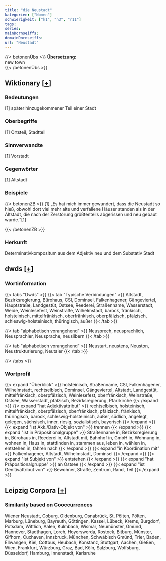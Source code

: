 ```yaml
---
title: "die Neustadt"
kategorien: ["Nomen"]
schwierigkeit: ["k1", "h3", "r11"]
tags:
series:
mainDornseiffs:
domainDornseiffs:
url: "Neustadt"
---
```


{{< betonenÜbs >}}
**Übersetzung:**  
new town  
{{< /betonenÜbs >}}

## Wiktionary [[+](https://de.wiktionary.org/wiki/Neustadt)]

### Bedeutungen
[1] später hinzugekommener Teil einer Stadt  

### Oberbegriffe
[1] Ortsteil, Stadtteil  

### Sinnverwandte
[1] Vorstadt  

### Gegenwörter
[1] Altstadt  

### Beispiele
{{< betonenZB >}}
[1] „Es hat mich immer gewundert, dass die Neustadt so hieß, obwohl dort viel mehr alte und verfallene Häuser standen als in der Altstadt, die nach der Zerstörung größtenteils abgerissen und neu gebaut wurde.“[1]  

{{< /betonenZB >}}
### Herkunft
Determinativkompositum aus dem Adjektiv neu und dem Substativ Stadt  



## dwds [[+](https://www.dwds.de/wb/Neustadt)]

### Wortinformation
{{< tabs "Dwds" >}}
{{< tab "Typische Verbindungen" >}}
Altstadt, Bezirksregierung, Bürohaus, CSI, Dominsel, Falkenhagener, Gängeviertel, Hauptstraße, Landgestüt, Ostsee, Reederei, Straßenname, Wasserstadt, Weide, Weinlesefest, Weinstraße, Wilhelmstadt, barock, fränkisch, holsteinisch, mittelfränkisch, oberfränkisch, oberpfälzisch, pfälzisch, schleswig-holsteinisch, thüringisch, äußer
{{< /tab >}}

{{< tab "alphabetisch vorangehend" >}}
Neusprech, neusprachlich, Neusprachler, Neusprache, neusilbern
{{< /tab >}}

{{< tab "alphabetisch vorangehend" >}}
Neustart, neustens, Neuston, Neustrukturierung, Neutaler
{{< /tab >}}

{{< /tabs >}}

### Wortprofil
{{< expand "Überblick" >}} holsteinisch, Straßenname, CSI, Falkenhagener, Wilhelmstadt, rechtselbisch, Dominsel, Gängeviertel, Altstadt, Landgestüt, mittelfränkisch, oberpfälzisch, Weinlesefest, oberfränkisch, Weinstraße, Ostsee, Wasserstadt, pfälzisch, Bezirksregierung, Pfarrkirche {{< /expand >}}
{{< expand "hat Adjektivattribut" >}} rechtselbisch, holsteinisch, mittelfränkisch, oberpfälzisch, oberfränkisch, pfälzisch, fränkisch, thüringisch, barock, schleswig-holsteinisch, äußer, südlich, angelegt, gelegen, sächsisch, inner, riesig, sozialistisch, bayerisch {{< /expand >}}
{{< expand "ist Akk./Dativ-Objekt von" >}} trennen {{< /expand >}}
{{< expand "ist in Präpositionalgruppe" >}} Straßenname in, Bezirksregierung in, Bürohaus in, Reederei in, Altstadt mit, Bahnhof in, GmbH in, Wohnung in, wohnen in, Haus in, stattfinden in, stammen aus, leben in, wählen in, entstehen in, fahren nach {{< /expand >}}
{{< expand "in Koordination mit" >}} Falkenhagener, Altstadt, Wilhelmstadt, Dominsel {{< /expand >}}
{{< expand "ist Subjekt von" >}} entstehen {{< /expand >}}
{{< expand "hat Präpositionalgruppe" >}} an Ostsee {{< /expand >}}
{{< expand "ist Genitivattribut von" >}} Bewohner, Straße, Zentrum, Rand, Teil {{< /expand >}}

## Leipzig Corpora [[+](https://corpora.uni-leipzig.de/en/res?word=Neustadt&corpusId=deu_newscrawl-public_2018)]


### Similarity based on Cooccurrences
Wiener Neustadt, Coburg, Oldenburg, Osnabrück, St. Pölten, Pölten, Marburg, Lüneburg, Bayreuth, Göttingen, Kassel, Lübeck, Krems, Burgdorf, Potsdam, Wittlich, Aalen, Kulmbach, Wismar, Neumünster, Gmünd, Hannover, Stadthagen, Lorch, Hoyerswerda, Rostock, Bitburg, Münster, Gifhorn, Cuxhaven, Innsbruck, München, Schwäbisch Gmünd, Trier, Baden, Ellwangen, Kiel, Cottbus, Heubach, Konstanz, Stuttgart, Aachen, Gießen, Wien, Frankfurt, Würzburg, Graz, Bad, Köln, Salzburg, Wolfsburg, Düsseldorf, Hamburg, Innenstadt, Karlsruhe

